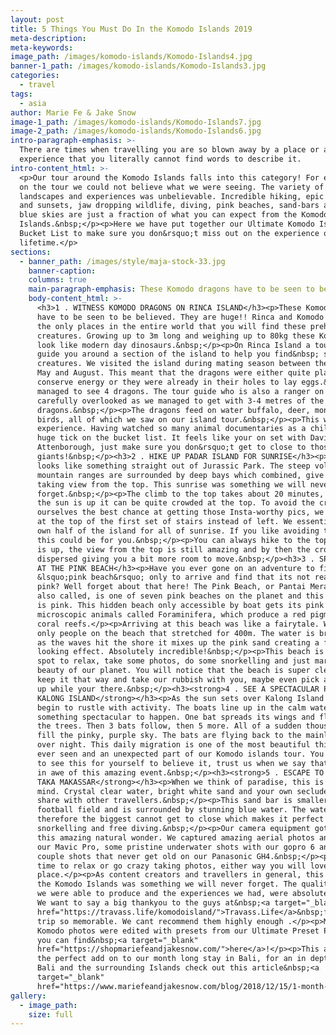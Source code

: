 ```yaml
---
layout: post
title: 5 Things You Must Do In the Komodo Islands 2019
meta-description:
meta-keywords:
image_path: /images/komodo-islands/Komodo-Islands4.jpg
banner-1_path: /images/komodo-islands/Komodo-Islands3.jpg
categories:
  - travel
tags:
  - asia
author: Marie Fe & Jake Snow
image-1_path: /images/komodo-islands/Komodo-Islands7.jpg
image-2_path: /images/komodo-islands/Komodo-Islands6.jpg
intro-paragraph-emphasis: >-
  There are times when travelling you are so blown away by a place or an
  experience that you literally cannot find words to describe it.
intro-content_html: >-
  <p>Our tour around the Komodo Islands falls into this category! For every stop
  on the tour we could not believe what we were seeing. The variety of
  landscapes and experiences was unbelievable. Incredible hiking, epic sunrises
  and sunsets, jaw dropping wildlife, diving, pink beaches, sand-bars and clear
  blue skies are just a fraction of what you can expect from the Komodo
  Islands.&nbsp;</p><p>Here we have put together our Ultimate Komodo Islands
  Bucket List to make sure you don&rsquo;t miss out on the experience of a
  lifetime.</p>
sections:
  - banner_path: /images/style/maja-stock-33.jpg
    banner-caption:
    columns: true
    main-paragraph-emphasis: These Komodo dragons have to be seen to be believed.
    body-content_html: >-
      <h3>1 . WITNESS KOMODO DRAGONS ON RINCA ISLAND</h3><p>These Komodo dragons
      have to be seen to be believed. They are huge!! Rinca and Komodo Island are
      the only places in the entire world that you will find these prehistoric
      creatures. Growing up to 3m long and weighing up to 80kg these Komodo dragons
      look like modern day dinosaurs.&nbsp;</p><p>On Rinca Island a tour guide will
      guide you around a section of the island to help you find&nbsp; some of these
      creatures. We visited the island during mating season between the months of
      May and August. This meant that the dragons were either quite placid to
      conserve energy or they were already in their holes to lay eggs.&nbsp; We
      managed to see 4 dragons. The tour guide who is also a ranger on the island
      carefully overlooked as we managed to get with 3-4 metres of the female
      dragons.&nbsp;</p><p>The dragons feed on water buffalo, deer, monkeys and
      birds, all of which we saw on our island tour.&nbsp;</p><p>This was an unreal
      experience. Having watched so many animal documentaries as a child this was a
      huge tick on the bucket list. It feels like your on set with David
      Attenborough, just make sure you don&rsquo;t get to close to those sleepy
      giants!&nbsp;</p><h3>2 . HIKE UP PADAR ISLAND FOR SUNRISE</h3><p>Padar island
      looks like something straight out of Jurassic Park. The steep volcanic
      mountain ranges are surrounded by deep bays which combined, give you a breath
      taking view from the top. This sunrise was something we will never
      forget.&nbsp;</p><p>The climb to the top takes about 20 minutes, by the time
      the sun is up it can be quite crowded at the top. To avoid the crowds and give
      ourselves the best chance at getting those Insta-worthy pics, we turned right
      at the top of the first set of stairs instead of left. We essentially had our
      own half of the island for all of sunrise. If you like avoiding the crowds
      this could be for you.&nbsp;</p><p>You can always hike to the top once the sun
      is up, the view from the top is still amazing and by then the crowd has
      dispersed giving you a bit more room to move.&nbsp;</p><h3>3 . SPLASH AROUND
      AT THE PINK BEACH</h3><p>Have you ever gone on an adventure to find a
      &lsquo;pink beach&rsquo; only to arrive and find that its not really even
      pink? Well forget about that here! The Pink Beach, or Pantai Merah which it is
      also called, is one of seven pink beaches on the planet and this beach really
      is pink. This hidden beach only accessible by boat gets its pink color from
      microscopic animals called Foraminifera, which produce a red pigment on the
      coral reefs.</p><p>Arriving at this beach was like a fairytale. We were the
      only people on the beach that stretched for 400m. The water is bright blue and
      as the waves hit the shore it mixes up the pink sand creating a fairyfloss
      looking effect. Absolutely incredible!&nbsp;</p><p>This beach is the perfect
      spot to relax, take some photos, do some snorkelling and just marvel at the
      beauty of our planet. You will notice that the beach is super clean. Please
      keep it that way and take our rubbish with you, maybe even pick a few pieces
      up while your there.&nbsp;</p><h3><strong>4 . SEE A SPECTACULAR PHENOMENON AT
      KALONG ISLAND</strong></h3><p>As the sun sets over Kalong Island the trees
      begin to rustle with activity. The boats line up in the calm water waiting for
      something spectacular to happen. One bat spreads its wings and flies out from
      the trees. Then 3 bats follow, then 5 more. All of a sudden thousands of bats
      fill the pinky, purple sky. The bats are flying back to the mainland to sleep
      over night. This daily migration is one of the most beautiful things we have
      ever seen and an unexpected part of our Komodo islands tour. You really have
      to see this for yourself to believe it, trust us when we say that you will be
      in awe of this amazing event.&nbsp;</p><h3><strong>5 . ESCAPE TO PARADISE AT
      TAKA MAKASSAR</strong></h3><p>When we think of paradise, this is what comes to
      mind. Crystal clear water, bright white sand and your own secluded sand bar to
      share with other travellers.&nbsp;</p><p>This sand bar is smaller than a
      football field and is surrounded by stunning blue water. The water is shallow
      therefore the biggest cannot get to close which makes it perfect for
      snorkelling and free diving.&nbsp;</p><p>Our camera equipment got a workout at
      this amazing natural wonder. We captured amazing aerial photos and videos with
      our Mavic Pro, some pristine underwater shots with our gopro 6 and white beach
      couple shots that never get old on our Panasonic GH4.&nbsp;</p><p>Take your
      time to relax or go crazy taking photos, either way you will love this
      place.</p><p>As content creators and travellers in general, this tour around
      the Komodo Islands was something we will never forget. The quality of content
      we were able to produce and the experiences we had, were absolutely top notch.
      We want to say a big thankyou to the guys at&nbsp;<a target="_blank"
      href="https://travass.life/komodoisland/">Travass.Life</a>&nbsp;for making our
      trip so memorable. We cant recommend them highly enough .</p><p>Most of our
      Komodo photos were edited with presets from our Ultimate Preset Package that
      you can find&nbsp;<a target="_blank"
      href="https://shopmariefeandjakesnow.com/">here</a>!</p><p>This adventure was
      the perfect add on to our month long stay in Bali, for an in depth guide to
      Bali and the surrounding Islands check out this article&nbsp;<a
      target="_blank"
      href="https://www.mariefeandjakesnow.com/blog/2018/12/15/1-month-in-bali">here</a>!</p><p>&nbsp;</p>
gallery:
  - image_path:
    size: full
---
```

